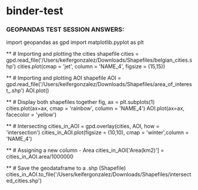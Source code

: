 # binder-test

### GEOPANDAS TEST SESSION ANSWERS:

import geopandas as gpd 
import matplotlib.pyplot as plt

** # Importing and plotting the cities shapefile 
cities = gpd.read_file('/Users/keifergonzalez/Downloads/Shapefiles/belgian_cities.shp')
cities.plot(cmap = 'jet', column = 'NAME_4', figsize = (15,15))

** # Importing and plotting AOI shapefile
AOI = gpd.read_file('/Users/keifergonzalez/Downloads/Shapefiles/area_of_interest_.shp')
AOI.plot()

** # Display both shapefiles together
fig, ax = plt.subplots(1)
cities.plot(ax=ax, cmap = 'rainbow', column = 'NAME_4')
AOI.plot(ax=ax, facecolor = 'yellow')

** # Intersecting 
cities_in_AOI = gpd.overlay(cities, AOI, how = 'intersection')
cities_in_AOI.plot(figsize = (10,10), cmap = 'winter',column = 'NAME_4')

** # Assigning a new column - Area
cities_in_AOI['Area(km2)'] = cities_in_AOI.area/1000000

** # Save the geodataframe to a .shp (Shapefile)
cities_in_AOI.to_file('/Users/keifergonzalez/Downloads/Shapefiles/intersected_cities.shp')

